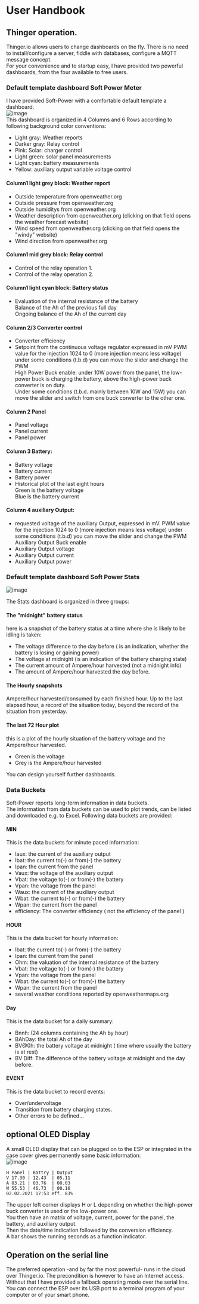 # User Handbook

## Thinger operation.
Thinger.io allows users to change dashboards on the fly. There is no need to install/configure a server, fiddle with databases, configure a MQTT message concept.  
For your convenience and to startup easy, I have provided two powerful dashboards, from the four available to free users.

### Default template dashboard Soft Power Meter
I have provided Soft-Power with a comfortable default template a dashboard.  
![image](https://user-images.githubusercontent.com/14197155/107233248-ab483300-6a22-11eb-8ff1-b0c167e4400e.png)   
This dashboard is organized in 4 Columns and  6 Rows according to following background color conventions:
- Light gray: Weather reports
- Darker gray: Relay control
- Pink: Solar: charger control
- Light green: solar panel measurements
- Light cyan: battery measurements
- Yellow: auxiliary output variable voltage control

#### Column1 light grey block: Weather report
- Outside temperature from openweather.org
- Outside pressure from openweather.org
- Outside humiditys from openweather.org
- Weather description  from openweather.org (clicking on that field opens the weather forecast website)
- Wind speed  from openweather.org (clicking on that field opens the "windy" website)
- Wind direction from openweather.org

#### Column1 mid grey block: Relay control
- Control of the relay operation 1.
- Control of the relay operation 2.

#### Column1 light cyan block: Battery status
- Evaluation of the internal resistance of the battery  
  Balance of the Ah of the previous full day  
  Ongoing balance of the Ah of the current  day

#### Column 2/3  Converter control
- Converter efficiency
- Setpoint from the continuous voltage regulator expressed in mV
  PWM value for the injection 1024 to 0 (more injection means less voltage) under some conditions (t.b.d) you can move the slider and change the PWM  
  High Power Buck enable: under 10W power from the panel, the low-power buck is charging the battery, above the high-power buck converter is on duty.  
  Under some conditions (t.b.d. mainly between 10W and 15W) you can move the slider and switch from one buck converter to the other one. 

#### Column 2 Panel
- Panel voltage
- Panel current
- Panel power

#### Column 3 Battery:
- Battery voltage
- Battery current
- Battery power  
- Historical plot of the last eight hours  
  Green is the battery voltage  
  Blue is the battery current  
  
#### Column 4 auxiliary Output: 
- requested voltage of the auxiliary Output, expressed in mV. 
  PWM value for the injection 1024 to 0 (more injection means less voltage) under some conditions (t.b.d) you can move the slider and change the PWM  
  Auxiliary Output Buck enable
- Auxiliary Output voltage
- Auxiliary Output current
- Auxiliary Output power

### Default template dashboard Soft Power Stats

![image](https://user-images.githubusercontent.com/14197155/107235446-f9f6cc80-6a24-11eb-9073-522d2f5ca252.png)  

The Stats dashboard is organized in three groups:
#### The "midnight" battery status
here is a snapshot of the battery status at a time where she is likely to be idling is taken:
- The voltage difference to the day before ( is an indication, whether the battery is losing or gaining power)
- The voltage at midnight (is an indication of the battery charging state)
- The current amount of Ampere/hour harvested (not a midnight info)
- The amount of Ampere/hour harvested the day before.

#### The Hourly snapshots
Ampere/hour harvested/consumed by each finished hour. Up to the last elapsed hour, a record of the situation today, beyond the record of the situation from yesterday.

#### The last 72 Hour plot
this is a plot of the hourly situation of the battery voltage and the Ampere/hour harvested.
- Green is the voltage
- Grey is the Ampere/hour harvested

You can design yourself further dashboards.

### Data Buckets
Soft-Power reports long-term information in data buckets.  
The information from data buckets can be used to plot trends, can be listed and downloaded e.g. to Excel.
Following data buckets are provided:

#### MIN
This is the data buckets for minute paced information:
- Iaux: the current of the auxiliary output
- Ibat: the current to(-) or from(-) the battery
- Ipan: the current from the panel
- Vaux: the voltage of the auxiliary output
- Vbat: the voltage to(-) or from(-) the battery
- Vpan: the voltage from the panel
- Waux: the current of the auxiliary output
- Wbat: the current to(-) or from(-) the battery
- Wpan: the current from the panel
- efficiency: The converter efficiency ( not the efficiency of the panel )

#### HOUR
This is the data bucket for hourly information:
- Ibat: the current to(-) or from(-) the battery
- Ipan: the current from the panel
- Ohm: the valuation of the internal resistance of the battery
- Vbat: the voltage to(-) or from(-) the battery
- Vpan: the voltage from the panel
- Wbat: the current to(-) or from(-) the battery
- Wpan: the current from the panel
- several weather conditions reported by openweathermaps.org

#### Day
This is the data bucket for a daily summary:
- Bnnh:  (24 columns containing the Ah by hour)
- BAhDay: the total Ah of the day
- BV@0h: the battery voltage at midnight ( time where usually the battery is at rest)
- BV Diff: The difference of the battery voltage at midnight and the day before.

#### EVENT
This is the data bucket to record events:
- Over/undervoltage
- Transition from battery charging states.
- Other errors to be defined...

## optional OLED Display
A small OLED display that can be plugged on to the ESP or integrated in the case cover gives permanently some basic information:  
![image](https://user-images.githubusercontent.com/14197155/107244224-15b2a080-6a2e-11eb-9fbd-6c6ecc99ccb4.png)  
```
H Panel | Battry | Output
V 17.30 | 12.43  | 05.11
A 03.21 | 03.76  | 00.03
W 55.53 | 46.73  | 00.16
02.02.2021 17:53 eff. 83%
```
The upper left corner displays H or L depending on whether the high-power buck converter is used or the low-power one.  
You then have an matrix of voltage, current, power for the panel, the battery, and auxiliary output.  
Then the date/time indication followed by the conversion efficiency.  
A bar shows the running seconds as a function indicator.  

## Operation on the serial line
The preferred operation -and by far the most powerful- runs in the cloud over Thinger.io.
The precondition is however to have an Internet access. Without that I have provided a fallback operating mode over the serial line.  
You can connect the ESP over its USB port to a terminal program of your computer or of your smart phone.





